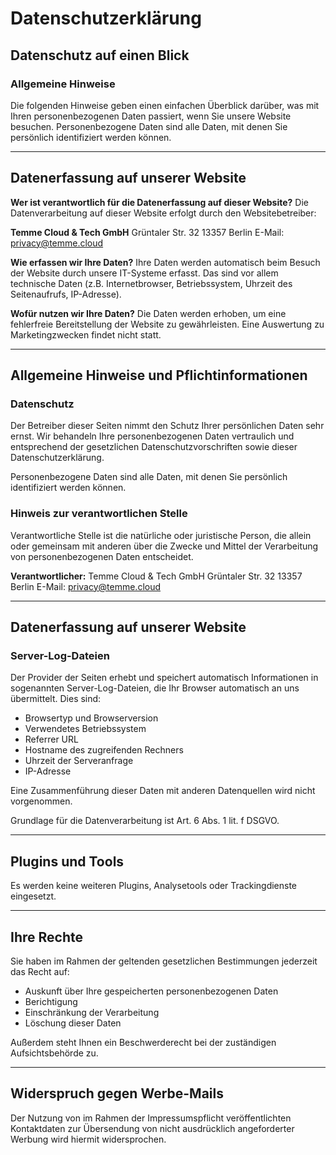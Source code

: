 # Datenschutzerklärung

## Datenschutz auf einen Blick

### Allgemeine Hinweise

Die folgenden Hinweise geben einen einfachen Überblick darüber, was mit Ihren personenbezogenen Daten passiert, wenn Sie unsere Website besuchen. Personenbezogene Daten sind alle Daten, mit denen Sie persönlich identifiziert werden können.

---

## Datenerfassung auf unserer Website

**Wer ist verantwortlich für die Datenerfassung auf dieser Website?**
Die Datenverarbeitung auf dieser Website erfolgt durch den Websitebetreiber:

**Temme Cloud & Tech GmbH**
Grüntaler Str. 32
13357 Berlin
E-Mail: privacy@temme.cloud

**Wie erfassen wir Ihre Daten?**
Ihre Daten werden automatisch beim Besuch der Website durch unsere IT-Systeme erfasst. Das sind vor allem technische Daten (z.B. Internetbrowser, Betriebssystem, Uhrzeit des Seitenaufrufs, IP-Adresse).

**Wofür nutzen wir Ihre Daten?**
Die Daten werden erhoben, um eine fehlerfreie Bereitstellung der Website zu gewährleisten. Eine Auswertung zu Marketingzwecken findet nicht statt.

---

## Allgemeine Hinweise und Pflichtinformationen

### Datenschutz

Der Betreiber dieser Seiten nimmt den Schutz Ihrer persönlichen Daten sehr ernst. Wir behandeln Ihre personenbezogenen Daten vertraulich und entsprechend der gesetzlichen Datenschutzvorschriften sowie dieser Datenschutzerklärung.

Personenbezogene Daten sind alle Daten, mit denen Sie persönlich identifiziert werden können.

### Hinweis zur verantwortlichen Stelle

Verantwortliche Stelle ist die natürliche oder juristische Person, die allein oder gemeinsam mit anderen über die Zwecke und Mittel der Verarbeitung von personenbezogenen Daten entscheidet.

**Verantwortlicher:**
Temme Cloud & Tech GmbH
Grüntaler Str. 32
13357 Berlin
E-Mail: privacy@temme.cloud

---

## Datenerfassung auf unserer Website

### Server-Log-Dateien

Der Provider der Seiten erhebt und speichert automatisch Informationen in sogenannten Server-Log-Dateien, die Ihr Browser automatisch an uns übermittelt. Dies sind:

- Browsertyp und Browserversion
- Verwendetes Betriebssystem
- Referrer URL
- Hostname des zugreifenden Rechners
- Uhrzeit der Serveranfrage
- IP-Adresse

Eine Zusammenführung dieser Daten mit anderen Datenquellen wird nicht vorgenommen.

Grundlage für die Datenverarbeitung ist Art. 6 Abs. 1 lit. f DSGVO.

---

## Plugins und Tools

Es werden keine weiteren Plugins, Analysetools oder Trackingdienste eingesetzt.

---

## Ihre Rechte

Sie haben im Rahmen der geltenden gesetzlichen Bestimmungen jederzeit das Recht auf:

- Auskunft über Ihre gespeicherten personenbezogenen Daten
- Berichtigung
- Einschränkung der Verarbeitung
- Löschung dieser Daten

Außerdem steht Ihnen ein Beschwerderecht bei der zuständigen Aufsichtsbehörde zu.

---

## Widerspruch gegen Werbe-Mails

Der Nutzung von im Rahmen der Impressumspflicht veröffentlichten Kontaktdaten zur Übersendung von nicht ausdrücklich angeforderter Werbung wird hiermit widersprochen.

